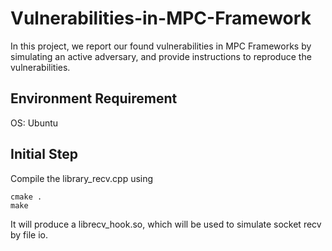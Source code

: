 # Vulnerabilities-in-MPC-Framework

In this project, we report our found vulnerabilities in MPC Frameworks by simulating an active adversary, and provide instructions to reproduce the vulnerabilities.

## Environment Requirement

OS: Ubuntu 

## Initial Step

Compile the library_recv.cpp using

```
cmake .
make
```

It will produce a librecv_hook.so, which will be used to simulate socket recv by file io.